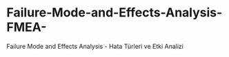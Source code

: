 # Failure-Mode-and-Effects-Analysis-FMEA-
Failure Mode and Effects Analysis - Hata Türleri ve Etki Analizi

